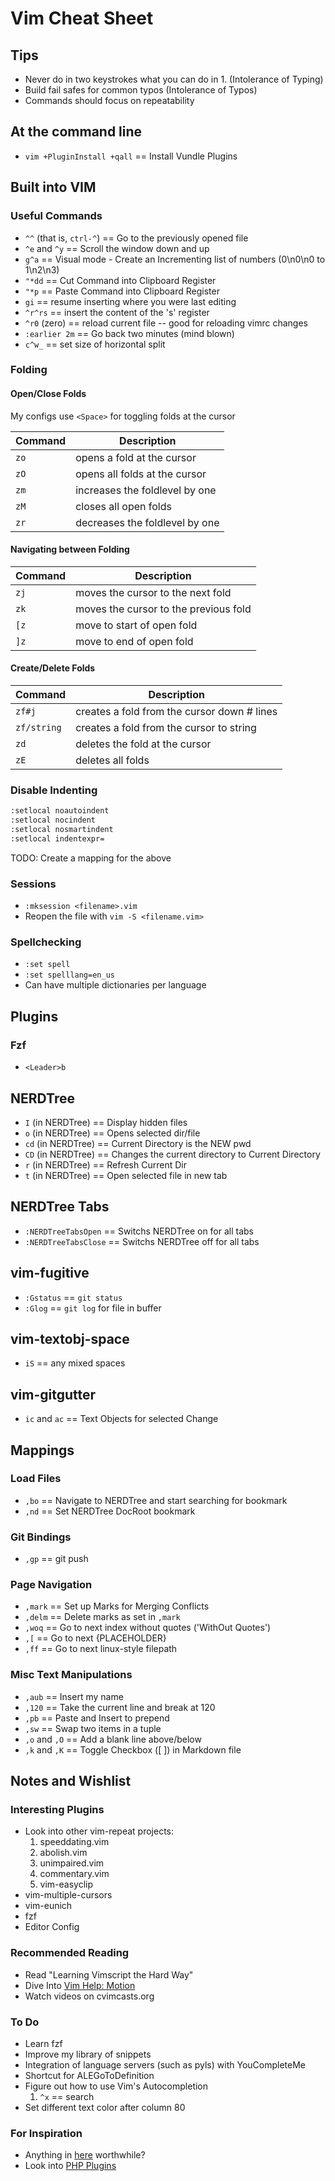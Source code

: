 
# Vim Cheat Sheet

## Tips

* Never do in two keystrokes what you can do in 1. (Intolerance of Typing)
* Build fail safes for common typos (Intolerance of Typos)
* Commands should focus on repeatability

## At the command line

* `vim +PluginInstall +qall` == Install Vundle Plugins

## Built into VIM

### Useful Commands

* `^^` (that is, `ctrl-^`) == Go to the previously opened file
* `^e` and `^y` == Scroll the window down and up
* `g^a` == Visual mode - Create an Incrementing list of numbers (0\n0\n0 to 1\n2\n3)
* `"*dd` == Cut Command into Clipboard Register
* `"*p` == Paste Command into Clipboard Register
* `gi` == resume inserting where you were last editing
* `^r^rs` == insert the content of the 's' register
* `^r0` (zero) == reload current file -- good for reloading vimrc changes
* `:earlier 2m` ==  Go back two minutes (mind blown)
* `c^w_` == set size of horizontal split

### Folding

#### Open/Close Folds

My configs use `<Space>` for toggling folds at the cursor

| Command | Description                    |
|---------|--------------------------------|
| `zo`    | opens a fold at the cursor     |
| `zO`    | opens all folds at the cursor  |
| `zm`    | increases the foldlevel by one |
| `zM`    | closes all open folds          |
| `zr`    | decreases the foldlevel by one |

#### Navigating between Folding

| Command | Description                           |
|---------|---------------------------------------|
| `zj`    | moves the cursor to the next fold     |
| `zk`    | moves the cursor to the previous fold |
| `[z`    | move to start of open fold            |
| `]z`    | move to end of open fold              |

#### Create/Delete Folds

| Command     | Description                                 |
|-------------|---------------------------------------------|
| `zf#j`      | creates a fold from the cursor down # lines |
| `zf/string` | creates a fold from the cursor to string    |
| `zd`        | deletes the fold at the cursor              |
| `zE`        | deletes all folds                           |

### Disable Indenting

```bash
:setlocal noautoindent
:setlocal nocindent
:setlocal nosmartindent
:setlocal indentexpr=
```

TODO: Create a mapping for the above

### Sessions

* `:mksession <filename>.vim`
* Reopen the file with `vim -S <filename.vim>`

### Spellchecking

* `:set spell`
* `:set spelllang=en_us`
* Can have multiple dictionaries per language

## Plugins

### Fzf

* `<Leader>b`

## NERDTree

* `I` (in NERDTree) == Display hidden files
* `o` (in NERDTree) == Opens selected dir/file
* `cd` (in NERDTree) == Current Directory is the NEW pwd
* `CD` (in NERDTree) == Changes the current directory to Current Directory
* `r` (in NERDTree) == Refresh Current Dir
* `t` (in NERDTree) == Open selected file in new tab

## NERDTree Tabs

* `:NERDTreeTabsOpen` == Switchs NERDTree on for all tabs
* `:NERDTreeTabsClose` == Switchs NERDTree off for all tabs

## vim-fugitive

* `:Gstatus` == `git status`
* `:Glog` == `git log` for file in buffer

## vim-textobj-space

* `iS` == any mixed spaces

## vim-gitgutter

* `ic` and `ac` == Text Objects for selected Change

## Mappings

### Load Files

* `,bo` == Navigate to NERDTree and start searching for bookmark
* `,nd` == Set NERDTree DocRoot bookmark

### Git Bindings

* `,gp` == git push

### Page Navigation

* `,mark` == Set up Marks for Merging Conflicts
* `,delm` == Delete marks as set in `,mark`
* `,woq` == Go to next index without quotes ('WithOut Quotes')
* `,[` == Go to next {PLACEHOLDER}
* `,ff` == Go to next linux-style filepath

### Misc Text Manipulations

* `,aub` == Insert my name
* `,120` == Take the current line and break at 120
* `,pb` == Paste and Insert to prepend
* `,sw` == Swap two items in a tuple
* `,o` and `,O` == Add a blank line above/below
* `,k` and `,K` == Toggle Checkbox ([ ]) in Markdown file

## Notes and Wishlist

### Interesting Plugins

* Look into other vim-repeat projects:
   1. speeddating.vim
   1. abolish.vim
   1. unimpaired.vim
   1. commentary.vim
   1. vim-easyclip
* vim-multiple-cursors
* vim-eunich
* fzf
* Editor Config

### Recommended Reading

* Read "Learning Vimscript the Hard Way"
* Dive Into [Vim Help: Motion](http://vimdoc.sourceforge.net/htmldoc/motion.html)
* Watch videos on cvimcasts.org

### To Do

* Learn fzf
* Improve my library of snippets
* Integration of language servers (such as pyls) with YouCompleteMe
* Shortcut for ALEGoToDefinition
* Figure out how to use Vim's Autocompletion
   1. `^x` == search
* Set different text color after column 80

### For Inspiration

* Anything in [here](https://github.com/kana/vim-textobj-user/wiki) worthwhile?
* Look into [PHP Plugins](https://www.reddit.com/r/PHP/comments/23okor/vim_users_who_code_in_php_what_plugins_do_you_have/)

